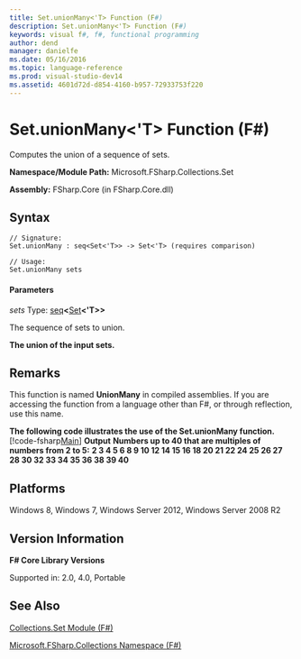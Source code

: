 ```yaml
---
title: Set.unionMany<'T> Function (F#)
description: Set.unionMany<'T> Function (F#)
keywords: visual f#, f#, functional programming
author: dend
manager: danielfe
ms.date: 05/16/2016
ms.topic: language-reference
ms.prod: visual-studio-dev14
ms.assetid: 4601d72d-d854-4160-b957-72933753f220 
---
```


# Set.unionMany<'T> Function (F#)

Computes the union of a sequence of sets.

**Namespace/Module Path:** Microsoft.FSharp.Collections.Set

**Assembly:** FSharp.Core (in FSharp.Core.dll)


## Syntax

```
// Signature:
Set.unionMany : seq<Set<'T>> -> Set<'T> (requires comparison)

// Usage:
Set.unionMany sets
```

#### Parameters
*sets*
Type: [seq](https://msdn.microsoft.com/library/2f0c87c6-8a0d-4d33-92a6-10d1d037ce75)**&lt;**[Set](https://msdn.microsoft.com/library/50cebdce-0cd7-4c5c-8ebc-f3a9e90b38d8)**&lt;'T&gt;&gt;**


The sequence of sets to union.



**The union of the input sets.**
## Remarks
This function is named **UnionMany** in compiled assemblies. If you are accessing the function from a language other than F#, or through reflection, use this name.

**The following code illustrates the use of the Set.unionMany function.**
[!code-fsharp[Main](snippets/fssets/snippet15.fs)]
**Output**
**Numbers up to 40 that are multiples of numbers from 2 to 5:**
**2 3 4 5 6 8 9 10 12 14 15 16 18 20 21 22 24 25 26 27 28 30 32 33 34 35 36 38 39 40**
## Platforms
Windows 8, Windows 7, Windows Server 2012, Windows Server 2008 R2


## Version Information
**F# Core Library Versions**

Supported in: 2.0, 4.0, Portable




## See Also
[Collections.Set Module &#40;F&#35;&#41;](Collections.Set-Module-%5BFSharp%5D.md)

[Microsoft.FSharp.Collections Namespace &#40;F&#35;&#41;](Microsoft.FSharp.Collections-Namespace-%5BFSharp%5D.md)

